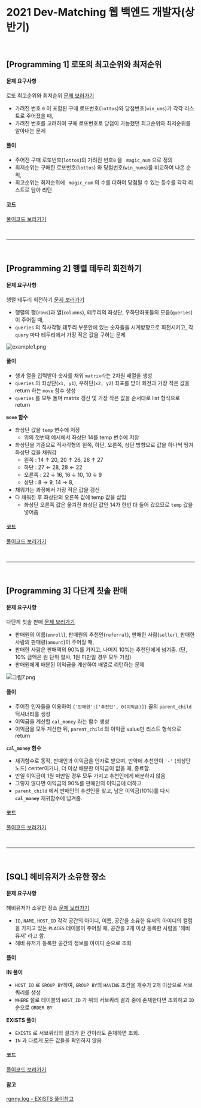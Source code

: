 # 2021 Dev-Matching 웹 백엔드 개발자(상반기)



<br>

## [Programming 1] 로또의 최고순위와 최저순위

#### 문제 요구사항

로또 최고순위와 최저순위 [문제 보러가기](https://programmers.co.kr/learn/courses/30/lessons/77484)

* 가려진 번호 `0` 이 포함된 구매 로또번호(`lottos`)와 당첨번호(`win_ums`)가 각각 리스트로 주어졌을 때,
* 가려진 번호를 고려하여 구매 로또번호로 당첨이 가능했던 최고순위와 최저순위를 알아내는 문제 



#### 풀이 

- 주어진 구매 로또번호(`lottos`)의 가려진 번호`0` 을 ` magic_num` 으로 정의
- 최저순위는 구매한 로또번호(`lottos`) 와 당첨번호(`win_nums`)를 비교하여 나온 순위,
- 최고순위는 최저순위에 ` magic_num` 의 수를 더하여 당첨될 수 있는 등수를 각각 리스트로 담아 리턴



#### 코드

[풀이코드 보러가기](https://github.com/Dongmin-Sim/algorithms/blob/main/2021_%EC%B9%B4%EC%B9%B4%EC%98%A4_%EB%B0%B1%EC%97%94%EB%93%9C/top_bottom_of_the_lottery..py)

<br>

---

<br>

## [Programming 2] 행렬 테두리 회전하기

#### 문제 요구사항

행렬 테두리 회전하기 [문제 보러가기](https://programmers.co.kr/learn/courses/30/lessons/77485)

* 행렬의 행(`rows`)과 열(`columns`), 테두리의 좌상단, 우하단좌표들의 모음(`queries`)이 주어질 때,
* `queries` 의 직사각형 테두리 부분안에 있는 숫자들을 시계방향으로 회전시키고, 각 `query` 마다 테두리에서 가장 작은  값을 구하는 문제

![example1.png](https://grepp-programmers.s3.ap-northeast-2.amazonaws.com/files/ybm/8c8cdd84-d0ec-4b9d-bdf7-f100d0098c5e/example1.png)



#### 풀이 

- 행과 열을 입력받아 숫자를 채워 `matrix`라는 2차원 배열을 생성
- `queries` 의 좌상단(`x1, y1`), 우하단(`x2, y2`) 좌표를 받아 회전과 가장 작은 값을 return 하는 `move` 함수 생성
- `queries` 를 모두 돌며 matrix 갱신 및 가장 작은 값을 순서대로 list 형식으로 return



**`move` 함수**

- 좌상단 값을 `temp` 변수에 저장 
  - 위의 첫번째 예시에서 좌상단 14를 temp 변수에 저장
- 좌상단을 기준으로 직사각형의 왼쪽, 하단, 오른쪽, 상단 방향으로 값을 하나씩 땡겨 좌상단 값을 채워감
  - 왼쪽 : 14 ↑ 20, 20 ↑ 26, 26 ↑ 27
  - 하단 : 27 ← 28, 28 ← 22
  - 오른쪽 : 22 ↓ 16, 16 ↓ 10, 10 ↓ 9
  - 상단 : 8 → 9, 14 → 8, 
- 채워가는 과정에서 가장 작은 값을 갱신
- 다 채워진 후 좌상단의 오른쪽 값에 temp 값을 삽입
  - 좌상단 오른쪽 값은 옮겨진 좌상단 값인 14가 한번 더 들어 갔으므로 `temp` 값을 넣어줌



#### 코드

[풀이코드 보러가기](https://github.com/Dongmin-Sim/algorithms/blob/main/2021_%EC%B9%B4%EC%B9%B4%EC%98%A4_%EB%B0%B1%EC%97%94%EB%93%9C/matrix_Rotation.py)

<br>

---

<br>

## [Programming 3] 다단계 칫솔 판매

#### 문제 요구사항

다단계 칫솔 판매 [문제 보러가기](https://programmers.co.kr/learn/courses/30/lessons/77486)

* 판매원의 이름(`enroll`), 판매원의 추천인(`referral`), 판매한 사람(`seller`), 판매한 사람의 판매량(`amount`)이 주어질 때, 
* 판매한 사람은 판매액의 90%를 가지고, 나머지 10%는 추천인에게 넘겨줌. (단, 10% 금액은 원 단위 절사, 1원 미만일 경우 모두 가짐)
* 판매원에게 배분된 이익금을 계산하여 배열로 리턴하는 문제

![그림7.png](https://grepp-programmers.s3.ap-northeast-2.amazonaws.com/files/production/970f1df0-4f00-480f-93a3-13c7e30b19cb/%E1%84%80%E1%85%B3%E1%84%85%E1%85%B5%E1%86%B77.png)

#### 풀이 

- 주어진 인자들을 이용하여 `{'판매원':['추천인', 0(이익금)]}` 꼴의 `parent_child` 딕셔너리를 생성
- 이익금을 계산할 `cal_money` 라는 함수 생성
- 이익금을 모두 계산한 뒤, `parent_child` 의 이익금 value만 리스트 형식으로 return



**`cal_money` 함수**

- 재귀함수로 동작, 판매인과 이익금을 인자로 받으며, 만약에 추천인이 `'-'` (최상단 노드) center이거나, 더 이상 배분한 이익금이 없을 때, 종료함.
- 만일 이익금이 1원 미만일 경우 모두 가지고 추천인에게 배분하지 않음
- 그렇지 않다면 이익금의 90%를 판매인의 이익금에 더하고 
- `parent_child` 에서 판매인의 추천인을 찾고, 남은 이익금(10%)를 다시 **`cal_money`** 재귀함수에 넘겨줌.



#### 코드

[풀이코드 보러가기](https://github.com/Dongmin-Sim/algorithms/blob/main/2021_%EC%B9%B4%EC%B9%B4%EC%98%A4_%EB%B0%B1%EC%97%94%EB%93%9C/selling_toothbrush.py)

<br>

---

<br>

## [SQL] 헤비유저가 소유한 장소

#### 문제 요구사항

헤비유저가 소유한 장소 [문제 보러가기](https://programmers.co.kr/learn/courses/30/lessons/77487)

* `ID`, `NAME`, `HOST_ID` 각각 공간의 아이디, 이름, 공간을 소유한 유저의 아이디의 컬럼을 가지고 있는 `PLACES` 테이블이 주어질 때, 공간을 2개 이상 등록한 사람을 '헤비유저' 라고 함. 
* 헤비 유저가 등록한 공간의 정보를 아이디 순으로 조회



#### 풀이 

**IN 풀이**

- `HOST_ID` 로 `GROUP BY`하여, `GROUP BY`의 `HAVING` 조건을 개수가 2개 이상으로 서브쿼리를 생성
- `WHERE` 절로 테이블의 `HOST_ID` 가 위의 서브쿼리 결과 중에 존재한다면 조회하고 `ID` 순으로 `ORDER BY`



**EXISTS 풀이**

- `EXISTS` 로 서브쿼리의 결과가 한 건이라도 존재하면 조회.
- `IN` 과 다르게 모든 값들을 확인하지 않음



#### 코드

[풀이코드 보러가기](https://github.com/Dongmin-Sim/algorithms/blob/main/2021_%EC%B9%B4%EC%B9%B4%EC%98%A4_%EB%B0%B1%EC%97%94%EB%93%9C/heavyUser.sql)



#### 참고

[rgnny.log - EXISTS 풀이참고](https://velog.io/@rgunny/SQLProgrammers-%ED%97%A4%EB%B9%84-%EC%9C%A0%EC%A0%80%EA%B0%80-%EC%86%8C%EC%9C%A0%ED%95%9C-%EC%9E%A5%EC%86%8C)